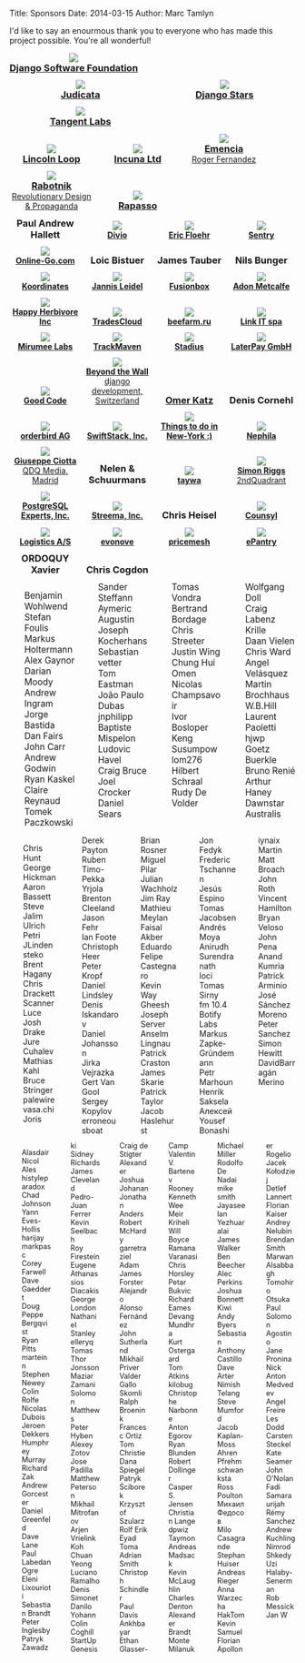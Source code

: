 Title: Sponsors
Date: 2014-03-15
Author: Marc Tamlyn

I'd like to say an enourmous thank you to everyone who has made this project
possible. You're all wonderful!
<style>
    .sponsor {
        display: inline-block;
        text-align: center;
        margin-bottom: 0.8em
    }
    .sponsor h3,
    .sponsor h4 {
        margin: 0;
    }
    .sponsor a:hover,
    .sponsor a:active {
        background: none;
        color: #C74350;
        text-shadow: none;
    }
    .django img {
        max-width: 760px;
    }
    .k .sponsor {
        width: 250px;
    }
    .k img {
        max-width: 250px;
    }
    .three .sponsor {
        width: 148px;
    }
    .three img {
        max-width: 148px;
    }
    .one .sponsor {
        width: 120px;
        margin-left: 3px;
    }
    .one img {
        max-width: 120px;
        max-height: 80px;
    }
    .forty {
        margin-bottom: 0.8em;
        -webkit-column-count: 4;
        -moz-column-count: 4;
        column-count: 4;
        font-size: 1.1em;
    }
    .fifteen {
        margin-bottom: 0.8em;
        -webkit-column-count: 5;
        -moz-column-count: 5;
        column-count: 5;
    }
    .five {
        margin-bottom: 0.8em;
        -webkit-column-count: 6;
        -moz-column-count: 6;
        column-count: 6;
        font-size: 0.9em;
    }
    .five li,
    .fifteen li,
    .forty li {
        display: block;
    }
</style>
<div class="django">
    <div class="sponsor">
        <a href="https://www.djangoproject.com/foundation/">
            <img src="/images/django.png">
            <h3>Django Software Foundation</h3>
        </a>
    </div>
</div>
<div class="k">
    <div class="sponsor">
        <a href="https://www.judicata.com/">
            <img src="/images/judicata.png">
            <h3>Judicata</h3>
        </a>
    </div>
    <div class="sponsor">
        <a href="http://djangostars.com/">
            <img src="/images/stars.png">
            <h3>Django Stars</h3>
        </a>
    </div>
    <div class="sponsor">
        <a href="http://www.tangentlabs.co.uk/">
            <img src="/images/tangent.jpg">
            <h3>Tangent Labs</h3>
        </a>
    </div>
</div>
<div class="three">
    <div class="sponsor">
        <a href="http://lincolnloop.com/">
            <img src="/images/lincoln.png">
            <h3>Lincoln Loop</h3>
        </a>
    </div>
    <div class="sponsor">
        <a href="http://incuna.com/">
            <img src="/images/incuna.png">
            <h3>Incuna Ltd</h3>
        </a>
    </div>
    <div class="sponsor">
        <a href="http://www.emencia.com">
            <img src="/images/emencia.png">
            <h3>Emencia</h3>
            <span>Roger Fernandez</span>
        </a>
    </div>
    <div class="sponsor">
        <a href="http://rabotnik.coop">
            <img src="/images/rabotnik.png">
            <h3>Rabotnik</h3>
            <span>Revolutionary Design & Propaganda</span>
        </a>
    </div>
    <div class="sponsor">
        <a href="http://www.rapasso.nl">
            <img src="/images/rapasso.png">
            <h3>Rapasso</h3>
        </a>
    </div>
</div>

<div class="one">
    <div class="sponsor">
        <h3>Paul Andrew Hallett</h3>
    </div>
    <div class="sponsor">
        <a href="http://www.divio.ch">
            <img src="/images/divio.png">
            <h4>Divio</h4>
        </a>
    </div>
    <div class="sponsor">
        <a href="http://www.intellovations.com">
            <img src="/images/floehr.png">
            <h4>Eric Floehr</h4>
        </a>
    </div>
    <div class="sponsor">
        <a href="https://www.getsentry.com">
            <img src="/images/sentry.png">
            <h4>Sentry</h4>
        </a>
    </div>
    <div class="sponsor">
        <a href="http://online-go.com/">
            <img src="/images/online-go.png">
            <h4>Online-Go.com</h4>
        </a>
    </div>
    <div class="sponsor">
        <h3>Loic Bistuer</h3>
    </div>
    <div class="sponsor">
        <h3>James Tauber</h3>
    </div>
    <div class="sponsor">
        <h3>Nils Bunger</h3>
    </div>
    <div class="sponsor">
        <a href="http://koordinates.com">
            <img src="/images/koordinates.png">
            <h4>Koordinates</h4>
        </a>
    </div>
    <div class="sponsor">
        <a href="https://jezdez.com/">
            <img src="/images/jannis.jpeg">
            <h4>Jannis Leidel</h4>
        </a>
    </div>
    <div class="sponsor">
        <a href="http://www.fusionbox.com">
            <img src="/images/fusionbox.gif">
            <h4>Fusionbox</h4>
        </a>
    </div>
    <div class="sponsor">
        <a href="http://adonm.org">
            <img src="/images/adonm.png">
            <h4>Adon Metcalfe</h4>
        </a>
    </div>
    <div class="sponsor">
        <a href="http://happyherbivore.com/">
            <img src="/images/herbivore.png">
            <h4>Happy Herbivore Inc</h4>
        </a>
    </div>
    <div class="sponsor">
        <a href="https://tradescloud.com/">
            <img src="/images/tradescloud.png">
            <h4>TradesCloud</h4>
        </a>
    </div>
    <div class="sponsor">
        <a href="http://beefarm.ru">
            <img src="/images/beefarm.png">
            <h4>beefarm.ru</h4>
        </a>
    </div>
    <div class="sponsor">
        <a href="http://www.linkgroup.it">
            <img src="/images/linkit.png">
            <h4>Link IT spa</h4>
        </a>
    </div>
    <div class="sponsor">
        <a href="http://mirumee.com">
            <img src="/images/mirumee.png">
            <h4>Mirumee Labs</h4>
        </a>
    </div>
    <div class="sponsor">
        <a href="http://trackmaven.com">
            <img src="/images/trackmaven.png">
            <h4>TrackMaven</h4>
        </a>
    </div>
    <div class="sponsor">
        <a href="http://www.stadi.us">
            <img src="/images/stadius.png">
            <h4>Stadius</h4>
        </a>
    </div>
    <div class="sponsor">
        <a href="https://laterpay.net/">
            <img src="/images/laterpay.png">
            <h4>LaterPay GmbH</h4>
        </a>
    </div>
    <div class="sponsor">
        <a href="http://goodcode.io/">
            <img src="/images/goodcode.png">
            <h4>Good Code</h4>
        </a>
    </div>
    <div class="sponsor">
        <a href="http://www.beyondthewall.ch">
            <img src="/images/thewall.png">
            <h4>Beyond the Wall</h4>
            <span>django development, Switzerland</span>
        </a>
    </div>
    <div class="sponsor">
        <h3><a href="http://omerkatz.com">Omer Katz</a></h3>
    </div>
    <div class="sponsor">
        <h3>Denis Cornehl</h3>
    </div>
    <div class="sponsor">
        <a href="http://www.orderbird.com/">
            <img src="/images/orderbird.png">
            <h4>orderbird AG</h4>
        </a>
    </div>
    <div class="sponsor">
        <a href="https://swiftstack.com/">
            <img src="/images/swiftstack.png">
            <h4>SwiftStack, Inc.</h4>
        </a>
    </div>
    <div class="sponsor">
        <a href="http://kudago.com/new-york/">
            <img src="/images/newyork.png">
            <h4>Things to do in New-York :)</h4>
        </a>
    </div>
    <div class="sponsor">
        <a href="http://www.nephila.co.uk">
            <img src="/images/nephila.png">
            <h4>Nephila</h4>
        </a>
    </div>
    <div class="sponsor">
        <a href="https://www.qdqmedia.com/">
            <img src="/images/qdq.jpg">
            <h4>Giuseppe Ciotta</h4>
            <span>QDQ Media, Madrid</span>
        </a>
    </div>
    <div class="sponsor">
        <h3>Nelen & Schuurmans</h3>
    </div>
    <div class="sponsor">
        <a href="http://www.taywa.ch/">
            <img src="/images/taywa.png">
            <h4>taywa</h4>
        </a>
    </div>
    <div class="sponsor">
        <a href="http://www.2ndQuadrant.com/">
            <img src="/images/2ndquadrant.jpg">
            <h4>Simon Riggs</h4>
            <span>2ndQuadrant</span>
        </a>
    </div>
    <div class="sponsor">
        <a href="http://pgexperts.com">
            <img src="/images/pgx.png">
            <h4>PostgreSQL Experts, Inc.</h4>
        </a>
    </div>
    <div class="sponsor">
        <a href="http://streema.com/">
            <img src="/images/streema.png">
            <h4>Streema, Inc.</h4>
        </a>
    </div>
    <div class="sponsor">
        <h3>Chris Heisel</h3>
    </div>
    <div class="sponsor">
        <a href="https://www.counsyl.com/jobs/">
            <img src="/images/counsyl.png">
            <h4>Counsyl</h4>
        </a>
    </div>
    <div class="sponsor">
        <a href="http://www.logistics.as">
            <img src="/images/logistics.png">
            <h4>Logistics A/S</h4>
        </a>
    </div>
    <div class="sponsor">
        <a href="http://evonove.it">
            <img src="/images/evonove.png">
            <h4>evonove</h4>
        </a>
    </div>
    <div class="sponsor">
        <a href="https://www.pricemesh.io/">
            <img src="/images/pricemesh.png">
            <h4>pricemesh</h4>
        </a>
    </div>
    <div class="sponsor">
        <a href="https://www.epantry.com">
            <img src="/images/epantry.jpg">
            <h4>ePantry</h4>
        </a>
    </div>
    <div class="sponsor">
        <h3>ORDOQUY Xavier</h3>
    </div>
    <div class="sponsor">
        <h3>Chris Cogdon</h3>
    </div>
</div>

<div class="forty">
    <ul>
        <li>Benjamin Wohlwend</li>
        <li>Stefan Foulis</li>
        <li>Markus Holtermann</li>
        <li>Alex Gaynor</li>
        <li>Darian Moody</li>
        <li>Andrew Ingram</li>
        <li>Jorge Bastida</li>
        <li>Dan Fairs</li>
        <li>John Carr</li>
        <li>Andrew Godwin</li>
        <li>Ryan Kaskel</li>
        <li>Claire Reynaud</li>
        <li>Tomek Paczkowski</li>
        <li>Sander Steffann</li>
        <li>Aymeric Augustin</li>
        <li>Joseph Kocherhans</li>
        <li>Sebastian vetter</li>
        <li>Tom Eastman</li>
        <li>João Paulo Dubas</li>
        <li>jnphilipp</li>
        <li>Baptiste Mispelon</li>
        <li>Ludovic Havel</li>
        <li>Craig Bruce</li>
        <li>Joel Crocker</li>
        <li>Daniel Sears</li>
        <li>Tomas Vondra</li>
        <li>Bertrand Bordage</li>
        <li>Chris Streeter</li>
        <li>Justin Wing Chung Hui</li>
        <li>Omen</li>
        <li>Nicolas Champsavoir</li>
        <li>Ivor Bosloper</li>
        <li>Keng Susumpow</li>
        <li>lom276</li>
        <li>Hilbert Schraal</li>
        <li>Rudy De Volder</li>
        <li>Wolfgang Doll</li>
        <li>Craig Labenz</li>
        <li>Krille</li>
        <li>Daan Vielen</li>
        <li>Chris Ward</li>
        <li>Angel Velásquez</li>
        <li>Martin Brochhaus</li>
        <li>W.B.Hill</li>
        <li>Laurent Paoletti</li>
        <li>hjwp</li>
        <li>Goetz Buerkle</li>
        <li>Bruno Renié</li>
        <li>Arthur Haney</li>
        <li>Dawnstar Australis</li>
    </ul>
</div>

<div class="fifteen">
    <ul>
        <li>Chris Hunt</li>
        <li>George Hickman</li>
        <li>Aaron Bassett</li>
        <li>Steve Jalim</li>
        <li>Ulrich Petri</li>
        <li>JLinden</li>
        <li>steko</li>
        <li>Brent Hagany</li>
        <li>Chris Drackett</li>
        <li>Scanner Luce</li>
        <li>Josh Drake</li>
        <li>Jure Cuhalev</li>
        <li>Mathias Kahl</li>
        <li>Bruce Stringer</li>
        <li>palewire</li>
        <li>vasa.chi</li>
        <li>Joris</li>
        <li>Derek Payton</li>
        <li>Ruben</li>
        <li>Timo-Pekka Yrjola</li>
        <li>Brenton Cleeland</li>
        <li>Jason Fehr</li>
        <li>Ian Foote</li>
        <li>Christoph Heer</li>
        <li>Peter Kropf</li>
        <li>Daniel Lindsley</li>
        <li>Denis Iskandarov</li>
        <li>Daniel Johansson</li>
        <li>Jirka Vejrazka</li>
        <li>Gert Van Gool</li>
        <li>Sergey Kopylov</li>
        <li>erroneousboat</li>
        <li>Brian Rosner</li>
        <li>Miguel Pilar</li>
        <li>Julian Wachholz</li>
        <li>Jim Ray</li>
        <li>Mathieu Meylan</li>
        <li>Faisal Akber</li>
        <li>Eduardo Felipe Castegnaro</li>
        <li>Kevin Way</li>
        <li>Gheesh</li>
        <li>Joseph Server</li>
        <li>Anselm Lingnau</li>
        <li>Patrick Craston</li>
        <li>James Skarie</li>
        <li>Patrick Taylor</li>
        <li>Jacob Haslehurst</li>
        <li>Jon Fedyk</li>
        <li>Frederic Tschannen</li>
        <li>Jesús Espino</li>
        <li>Tomas Jacobsen</li>
        <li>Andrés Moya</li>
        <li>Anirudh Surendranath</li>
        <li>loci</li>
        <li>Tomas Sirny</li>
        <li>fm 10.4</li>
        <li>Botify Labs</li>
        <li>Markus Zapke-Gründemann</li>
        <li>Petr Marhoun</li>
        <li>Henrik Saksela</li>
        <li>Алексей</li>
        <li>Yousef Bonashi</li>
        <li>iynaix</li>
        <li>Martin</li>
        <li>Matt Broach</li>
        <li>John Roth</li>
        <li>Vincent Hamilton</li>
        <li>Bryan Veloso</li>
        <li>John Pena</li>
        <li>Anand Kumria</li>
        <li>Patrick Arminio</li>
        <li>José Sánchez Moreno</li>
        <li>Peter Sanchez</li>
        <li>Simon Hewitt</li>
        <li>DavidBarragán Merino</li>
    </ul>
</div>

<div class="five">
    <ul>
        <li>Alasdair Nicol</li>
        <li>Ales</li>
        <li>histyleparadox</li>
        <li>Chad Johnson</li>
        <li>Yann Eves-Hollis</li>
        <li>harijay</li>
        <li>markpasc</li>
        <li>Corey Farwell</li>
        <li>Dave Gaeddert</li>
        <li>Doug</li>
        <li>Peppe Bergqvist</li>
        <li>Ryan Pitts</li>
        <li>marteinn</li>
        <li>Stephen Newey</li>
        <li>Colin Rolfe</li>
        <li>Nicolas Dubois</li>
        <li>Jeroen Dekkers</li>
        <li>Humphrey Murray</li>
        <li>Richard Zak</li>
        <li>Andrew Gorcester</li>
        <li>Daniel Greenfeld</li>
        <li>Dave Lane</li>
        <li>Paul Labedan</li>
        <li>Ogre</li>
        <li>Eleni Lixourioti</li>
        <li>Sebastian Brandt</li>
        <li>Peter Inglesby</li>
        <li>Patryk Zawadzki</li>
        <li>Sidney Richards</li>
        <li>James Cleveland</li>
        <li>Pedro-Juan Ferrer</li>
        <li>Kevin Seelbach</li>
        <li>Roy Firestein</li>
        <li>Eugene</li>
        <li>Athanassios Diacakis</li>
        <li>George London</li>
        <li>Nathaniel Stanley</li>
        <li>elleryq</li>
        <li>Tomas Thor Jonsson</li>
        <li>Maziar Zamani</li>
        <li>Solomon Matthews</li>
        <li>Peter Hyben</li>
        <li>Alexey Zotov</li>
        <li>Jose Padilla</li>
        <li>Matthew Peterson</li>
        <li>Mikhail Mitrofanov</li>
        <li>Arjen Vrielink</li>
        <li>Koh Chuan Yeong</li>
        <li>Luciano Ramalho</li>
        <li>Denis Simonet</li>
        <li>Danilo</li>
        <li>Yohann</li>
        <li>Colin Coghill</li>
        <li>StartUp Genesis</li>
        <li>Craig de Stigter</li>
        <li>Alexander</li>
        <li>Joshua Johanan</li>
        <li>Jonathan Anders</li>
        <li>Robert McHardy</li>
        <li>garretraziel</li>
        <li>Adam James Forster</li>
        <li>Alejandro Alonso Fernández</li>
        <li>John Sutherland</li>
        <li>Mikhail Priver</li>
        <li>Valder Gallo</li>
        <li>Skomli</li>
        <li>Ralph Broenink</li>
        <li>Francesc Ortiz</li>
        <li>Tom Christie</li>
        <li>Dana Spiegel</li>
        <li>Patryk Ściborek</li>
        <li>Krzysztof Szularz</li>
        <li>Rolf Erik</li>
        <li>Eyad Toma</li>
        <li>Adrian Smith</li>
        <li>Christoph Schindler</li>
        <li>Paul Davis</li>
        <li>Ankhbayar</li>
        <li>Ethan Glasser-Camp</li>
        <li>Valentin V. Bartenev</li>
        <li>Rooney</li>
        <li>Kenneth Wee</li>
        <li>Meir Kriheli</li>
        <li>Will Boyce</li>
        <li>Ramana Varanasi</li>
        <li>Chris Horsley</li>
        <li>Petar Bukvic</li>
        <li>Richard Eames</li>
        <li>Devang Mundhra</li>
        <li>Kurt Ostergaard</li>
        <li>Tom Atkins</li>
        <li>kilobug</li>
        <li>Christophe Narbonne</li>
        <li>Anton Egorov</li>
        <li>Ryan Blunden</li>
        <li>Robert Dollinger</li>
        <li>Casper S. Jensen</li>
        <li>Christian Lange</li>
        <li>dpwiz</li>
        <li>Taymon</li>
        <li>Andreas Madsack</li>
        <li>Kevin McLaughlin</li>
        <li>Charles Denton</li>
        <li>Alexander Brandt</li>
        <li>Monte Milanuk</li>
        <li>Michael Miller</li>
        <li>Rodolfo De Nadai</li>
        <li>mike smith</li>
        <li>Jayaseelan Yezhuaralai</li>
        <li>James Walker</li>
        <li>Ben Beecher</li>
        <li>Alec Perkins</li>
        <li>Joshua Bonnett</li>
        <li>Kiwi</li>
        <li>Andy Byers</li>
        <li>Sebastian</li>
        <li>Anthony Castillo</li>
        <li>Dave Arter</li>
        <li>Nimish Telang</li>
        <li>Steve Mumford</li>
        <li>Jacob Kaplan-Moss</li>
        <li>Ahren Pfrehm</li>
        <li>schwanksta</li>
        <li>Ross Poulton</li>
        <li>Михаил Федосов</li>
        <li>Milo Casagrande</li>
        <li>Stephan Huiser</li>
        <li>Andreas Rieger</li>
        <li>Anna Warzecha</li>
        <li>HakTom</li>
        <li>Kevin Samuel</li>
        <li>Florian Apolloner</li>
        <li>Rogelio</li>
        <li>Jacek Kołodziej</li>
        <li>Detlef Lannert</li>
        <li>Florian Kaiser</li>
        <li>Andrey Nelubin</li>
        <li>Brendan Smith</li>
        <li>Marwan Alsabbagh</li>
        <li>Tomohiro Otsuka</li>
        <li>Paul Solomon</li>
        <li>Agostino</li>
        <li>Jane Pronina</li>
        <li>Nick</li>
        <li>Anton Medvedev</li>
        <li>Angel Freire</li>
        <li>Les Dodd</li>
        <li>Carsten Steckel</li>
        <li>Kate Seamer</li>
        <li>John O'Nolan</li>
        <li>Fadi Samara</li>
        <li>urijah</li>
        <li>Rémy Sanchez</li>
        <li>Andrew Kuchling</li>
        <li>Nimrod Shkedy</li>
        <li>Uzi Halaby-Senerman</li>
        <li>Rob Messick</li>
        <li>Jan W</li>
    </ul>
</div>
